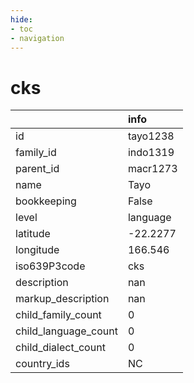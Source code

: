 ```yaml
---
hide:
- toc
- navigation
---
```

# cks
|                      | info     |
|:---------------------|:---------|
| id                   | tayo1238 |
| family_id            | indo1319 |
| parent_id            | macr1273 |
| name                 | Tayo     |
| bookkeeping          | False    |
| level                | language |
| latitude             | -22.2277 |
| longitude            | 166.546  |
| iso639P3code         | cks      |
| description          | nan      |
| markup_description   | nan      |
| child_family_count   | 0        |
| child_language_count | 0        |
| child_dialect_count  | 0        |
| country_ids          | NC       |